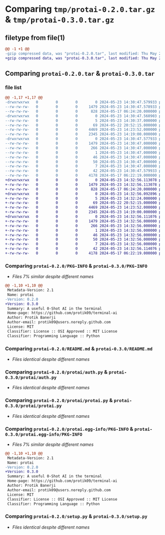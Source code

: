 # Comparing `tmp/protai-0.2.0.tar.gz` & `tmp/protai-0.3.0.tar.gz`

## filetype from file(1)

```diff
@@ -1 +1 @@
-gzip compressed data, was "protai-0.2.0.tar", last modified: Thu May 23 14:30:47 2024, max compression
+gzip compressed data, was "protai-0.3.0.tar", last modified: Thu May 23 14:32:56 2024, max compression
```

## Comparing `protai-0.2.0.tar` & `protai-0.3.0.tar`

### file list

```diff
@@ -1,17 +1,17 @@
-drwxrwxrwx   0        0        0        0 2024-05-23 14:30:47.579933 protai-0.2.0/
--rw-rw-rw-   0        0        0     1479 2024-05-23 14:30:47.578933 protai-0.2.0/PKG-INFO
--rw-rw-rw-   0        0        0      828 2024-05-17 06:24:20.000000 protai-0.2.0/README.md
-drwxrwxrwx   0        0        0        0 2024-05-23 14:30:47.560903 protai-0.2.0/protai/
--rw-rw-rw-   0        0        0        5 2024-05-23 14:30:37.000000 protai-0.2.0/protai/VERSION
--rw-rw-rw-   0        0        0       69 2024-05-22 20:52:15.000000 protai-0.2.0/protai/__init__.py
--rw-rw-rw-   0        0        0     4469 2024-05-23 14:23:52.000000 protai-0.2.0/protai/auth.py
--rw-rw-rw-   0        0        0     2345 2024-05-23 14:19:00.000000 protai-0.2.0/protai/protai.py
-drwxrwxrwx   0        0        0        0 2024-05-23 14:30:47.577933 protai-0.2.0/protai.egg-info/
--rw-rw-rw-   0        0        0     1479 2024-05-23 14:30:47.000000 protai-0.2.0/protai.egg-info/PKG-INFO
--rw-rw-rw-   0        0        0      266 2024-05-23 14:30:47.000000 protai-0.2.0/protai.egg-info/SOURCES.txt
--rw-rw-rw-   0        0        0        1 2024-05-23 14:30:47.000000 protai-0.2.0/protai.egg-info/dependency_links.txt
--rw-rw-rw-   0        0        0       46 2024-05-23 14:30:47.000000 protai-0.2.0/protai.egg-info/entry_points.txt
--rw-rw-rw-   0        0        0       50 2024-05-23 14:30:47.000000 protai-0.2.0/protai.egg-info/requires.txt
--rw-rw-rw-   0        0        0        7 2024-05-23 14:30:47.000000 protai-0.2.0/protai.egg-info/top_level.txt
--rw-rw-rw-   0        0        0       42 2024-05-23 14:30:47.579933 protai-0.2.0/setup.cfg
--rw-rw-rw-   0        0        0     4178 2024-05-17 06:22:19.000000 protai-0.2.0/setup.py
+drwxrwxrwx   0        0        0        0 2024-05-23 14:32:56.113078 protai-0.3.0/
+-rw-rw-rw-   0        0        0     1479 2024-05-23 14:32:56.113078 protai-0.3.0/PKG-INFO
+-rw-rw-rw-   0        0        0      828 2024-05-17 06:24:20.000000 protai-0.3.0/README.md
+drwxrwxrwx   0        0        0        0 2024-05-23 14:32:56.092896 protai-0.3.0/protai/
+-rw-rw-rw-   0        0        0        5 2024-05-23 14:32:24.000000 protai-0.3.0/protai/VERSION
+-rw-rw-rw-   0        0        0       69 2024-05-22 20:52:15.000000 protai-0.3.0/protai/__init__.py
+-rw-rw-rw-   0        0        0     4469 2024-05-23 14:23:52.000000 protai-0.3.0/protai/auth.py
+-rw-rw-rw-   0        0        0     2345 2024-05-23 14:19:00.000000 protai-0.3.0/protai/protai.py
+drwxrwxrwx   0        0        0        0 2024-05-23 14:32:56.111076 protai-0.3.0/protai.egg-info/
+-rw-rw-rw-   0        0        0     1479 2024-05-23 14:32:56.000000 protai-0.3.0/protai.egg-info/PKG-INFO
+-rw-rw-rw-   0        0        0      266 2024-05-23 14:32:56.000000 protai-0.3.0/protai.egg-info/SOURCES.txt
+-rw-rw-rw-   0        0        0        1 2024-05-23 14:32:56.000000 protai-0.3.0/protai.egg-info/dependency_links.txt
+-rw-rw-rw-   0        0        0       46 2024-05-23 14:32:56.000000 protai-0.3.0/protai.egg-info/entry_points.txt
+-rw-rw-rw-   0        0        0       50 2024-05-23 14:32:56.000000 protai-0.3.0/protai.egg-info/requires.txt
+-rw-rw-rw-   0        0        0        7 2024-05-23 14:32:56.000000 protai-0.3.0/protai.egg-info/top_level.txt
+-rw-rw-rw-   0        0        0       42 2024-05-23 14:32:56.114076 protai-0.3.0/setup.cfg
+-rw-rw-rw-   0        0        0     4178 2024-05-17 06:22:19.000000 protai-0.3.0/setup.py
```

### Comparing `protai-0.2.0/PKG-INFO` & `protai-0.3.0/PKG-INFO`

 * *Files 7% similar despite different names*

```diff
@@ -1,10 +1,10 @@
 Metadata-Version: 2.1
 Name: protai
-Version: 0.2.0
+Version: 0.3.0
 Summary: A useful 0-Shot AI in the terminal
 Home-page: https://github.com/protik09/terminal-ai
 Author: Protik Banerji
 Author-email: protik09@users.noreply.github.com
 License: MIT
 Classifier: License :: OSI Approved :: MIT License
 Classifier: Programming Language :: Python
```

### Comparing `protai-0.2.0/README.md` & `protai-0.3.0/README.md`

 * *Files identical despite different names*

### Comparing `protai-0.2.0/protai/auth.py` & `protai-0.3.0/protai/auth.py`

 * *Files identical despite different names*

### Comparing `protai-0.2.0/protai/protai.py` & `protai-0.3.0/protai/protai.py`

 * *Files identical despite different names*

### Comparing `protai-0.2.0/protai.egg-info/PKG-INFO` & `protai-0.3.0/protai.egg-info/PKG-INFO`

 * *Files 7% similar despite different names*

```diff
@@ -1,10 +1,10 @@
 Metadata-Version: 2.1
 Name: protai
-Version: 0.2.0
+Version: 0.3.0
 Summary: A useful 0-Shot AI in the terminal
 Home-page: https://github.com/protik09/terminal-ai
 Author: Protik Banerji
 Author-email: protik09@users.noreply.github.com
 License: MIT
 Classifier: License :: OSI Approved :: MIT License
 Classifier: Programming Language :: Python
```

### Comparing `protai-0.2.0/setup.py` & `protai-0.3.0/setup.py`

 * *Files identical despite different names*

